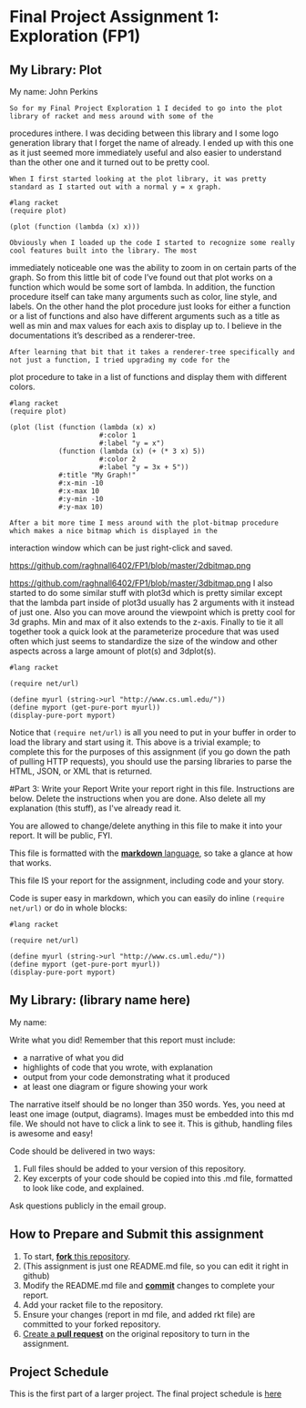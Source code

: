 # Final Project Assignment 1: Exploration (FP1)
## My Library: Plot
My name: John Perkins


	So for my Final Project Exploration 1 I decided to go into the plot library of racket and mess around with some of the 
procedures inthere. I was deciding between this library and I some logo generation library that I forget the name of already. I ended 
up with this one as it just seemed more immediately useful and also easier to understand than the other one and it turned out to be
pretty cool. 
	
	When I first started looking at the plot library, it was pretty standard as I started out with a normal y = x graph.

```racket
#lang racket
(require plot)

(plot (function (lambda (x) x)))
```

	Obviously when I loaded up the code I started to recognize some really cool features built into the library. The most 
immediately noticeable one was the ability to zoom in on certain parts of the graph. So from this little bit of code I’ve found out 
that plot works on a function which would be some sort of lambda. In addition, the function procedure itself can take many arguments 
such as color, line style, and labels. On the other hand the plot procedure just looks for either a function or a list of functions 
and also have different arguments such as a title as well as min and max values for each axis to display up to. I believe in the 
documentations it’s described as a renderer-tree.

	After learning that bit that it takes a renderer-tree specifically and not just a function, I tried upgrading my code for the 
plot procedure to take in a list of functions and display them with different colors.

```racket
#lang racket
(require plot)

(plot (list (function (lambda (x) x)
                      #:color 1
                      #:label "y = x")
            (function (lambda (x) (+ (* 3 x) 5))
                      #:color 2
                      #:label "y = 3x + 5"))
            #:title "My Graph!"
            #:x-min -10
            #:x-max 10
            #:y-min -10
            #:y-max 10)
```

	After a bit more time I mess around with the plot-bitmap procedure which makes a nice bitmap which is displayed in the
interaction window which can be just right-click and saved.
 
https://github.com/raghnall6402/FP1/blob/master/2dbitmap.png
 
https://github.com/raghnall6402/FP1/blob/master/3dbitmap.png
	I also started to do some similar stuff with plot3d which is pretty similar except that the lambda part inside of plot3d 
usually has 2 arguments with it instead of just one. Also you can move around the viewpoint which is pretty cool for 3d graphs. Min 
and max of it also extends to the z-axis. Finally to tie it all together took a quick look at the parameterize procedure that was used
often which just seems to standardize the size of the window and other aspects across a large amount of plot(s) and 3dplot(s).


```racket
#lang racket

(require net/url)

(define myurl (string->url "http://www.cs.uml.edu/"))
(define myport (get-pure-port myurl))
(display-pure-port myport)
```
Notice that `(require net/url)` is all you need to put in your buffer in order to load the library and start using it.
This above is a trivial example; to complete this for the purposes of this assignment (if you go down the path of pulling HTTP requests), you should use the parsing libraries to parse the HTML, JSON, or XML that is returned.

#Part 3: Write your Report
Write your report right in this file. Instructions are below. Delete the instructions when you are done. Also delete all my explanation (this stuff), as I've already read it.

You are allowed to change/delete anything in this file to make it into your report. It will be public, FYI.

This file is formatted with the [**markdown** language][markdown], so take a glance at how that works.

This file IS your report for the assignment, including code and your story.

Code is super easy in markdown, which you can easily do inline `(require net/url)` or do in whole blocks:
```
#lang racket

(require net/url)

(define myurl (string->url "http://www.cs.uml.edu/"))
(define myport (get-pure-port myurl))
(display-pure-port myport)
```

## My Library: (library name here)
My name:

Write what you did!
Remember that this report must include:

* a narrative of what you did
* highlights of code that you wrote, with explanation
* output from your code demonstrating what it produced
* at least one diagram or figure showing your work

The narrative itself should be no longer than 350 words. Yes, you need at least one image (output, diagrams). Images must be embedded into this md file. We should not have to click a link to see it. This is github, handling files is awesome and easy!

Code should be delivered in two ways:

1. Full files should be added to your version of this repository.
1. Key excerpts of your code should be copied into this .md file, formatted to look like code, and explained.

Ask questions publicly in the email group.

## How to Prepare and Submit this assignment

1. To start, [**fork** this repository][forking]. 
  2. (This assignment is just one README.md file, so you can edit it right in github)
1. Modify the README.md file and [**commit**][ref-commit] changes to complete your report.
1. Add your racket file to the repository. 
1. Ensure your changes (report in md file, and added rkt file) are committed to your forked repository.
1. [Create a **pull request**][pull-request] on the original repository to turn in the assignment.

## Project Schedule
This is the first part of a larger project. The final project schedule is [here][schedule]

<!-- Links -->
[schedule]: https://github.com/oplS16projects/FP-Schedule
[markdown]: https://help.github.com/articles/markdown-basics/
[forking]: https://guides.github.com/activities/forking/
[ref-clone]: http://gitref.org/creating/#clone
[ref-commit]: http://gitref.org/basic/#commit
[ref-push]: http://gitref.org/remotes/#push
[pull-request]: https://help.github.com/articles/creating-a-pull-request
